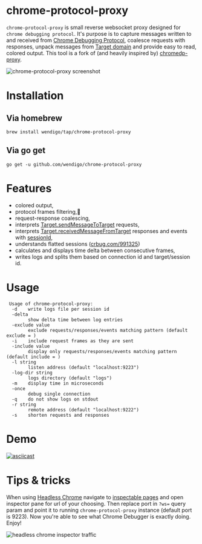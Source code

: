 # chrome-protocol-proxy

```chrome-protocol-proxy``` is small reverse websocket proxy designed for ```chrome debugging protocol```. It's purpose is to capture messages written to and received from [Chrome Debugging Protocol](https://chromedevtools.github.io/debugger-protocol-viewer), coalesce requests with responses, unpack messages from [Target domain](https://chromedevtools.github.io/debugger-protocol-viewer/tot/Target/) and provide easy to read, colored output. This tool is a fork of (and heavily inspired by) [chromedp-proxy](https://github.com/knq/chromedp/tree/master/cmd/chromedp-proxy).

![chrome-protocol-proxy screenshot](https://pbs.twimg.com/media/C9nifD2WsAEkl4s.jpg:large)

# Installation

## Via homebrew

```brew install wendigo/tap/chrome-protocol-proxy```

## Via go get

```go get -u github.com/wendigo/chrome-protocol-proxy```

# Features
- colored output,
- protocol frames filtering,🖖
- request-response coalescing,
- interprets [Target.sendMessageToTarget](https://chromedevtools.github.io/debugger-protocol-viewer/tot/Target/#method-sendMessageToTarget) requests,
- interprets [Target.receivedMessageFromTarget](https://chromedevtools.github.io/debugger-protocol-viewer/tot/Target/#event-receivedMessageFromTarget) responses and events with [sessionId](https://chromium.googlesource.com/chromium/src/+/237f82767da3bbdcd8d6ad3fa4449ef6a3fe8bd3),
- understands flatted sessions ([crbug.com/991325](crbug.com/991325))
- calculates and displays time delta between consecutive frames,
- writes logs and splits them based on connection id and target/session id.

# Usage
```
 Usage of chrome-protocol-proxy:
  -d	write logs file per session id
  -delta
    	show delta time between log entries
  -exclude value
    	exclude requests/responses/events matching pattern (default exclude = )
  -i	include request frames as they are sent
  -include value
    	display only requests/responses/events matching pattern (default include = )
  -l string
    	listen address (default "localhost:9223")
  -log-dir string
    	logs directory (default "logs")
  -m	display time in microseconds
  -once
    	debug single connection
  -q	do not show logs on stdout
  -r string
    	remote address (default "localhost:9222")
  -s	shorten requests and responses
  ```
  
# Demo
[![asciicast](https://asciinema.org/a/113947.png)](https://asciinema.org/a/113947?t=0:04&autoplay=1&speed=0.4)

# Tips & tricks

When using [Headless Chrome](https://chromium.googlesource.com/chromium/src/+/lkgr/headless/README.md) navigate to [inspectable pages](http://localhost:9222/) and open inspector pane for url of your choosing. Then replace port in ```?ws=``` query param and point it to running ```chrome-protocol-proxy``` instance (default port is 9223). Now you're able to see what Chrome Debugger is exactly doing. Enjoy!

![headless chrome inspector traffic](https://pbs.twimg.com/media/C9nu8pIXsAE2Cpf.jpg:large)
